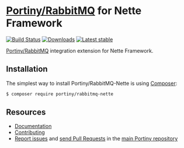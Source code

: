 # [Portiny/RabbitMQ](https://github.com/portiny/rabbitmq) for Nette Framework

[![Build Status](https://img.shields.io/travis/portiny/rabbitmq-nette.svg?style=flat-square)](https://travis-ci.org/portiny/rabbitmq-nette)
[![Downloads](https://img.shields.io/packagist/dt/portiny/rabbitmq-nette.svg?style=flat-square)](https://packagist.org/packages/portiny/rabbitmq-nette)
[![Latest stable](https://img.shields.io/github/tag/portiny/rabbitmq-nette.svg?style=flat-square)](https://packagist.org/packages/portiny/rabbitmq-nette)

[Portiny/RabbitMQ](https://github.com/portiny/rabbitmq) integration extension for Nette Framework.


## Installation

The simplest way to install Portiny/RabbitMQ-Nette is using  [Composer](http://getcomposer.org/):

```sh
$ composer require portiny/rabbitmq-nette
```


## Resources

 * [Documentation](https://github.com/portiny/rabbitmq-nette/blob/master/docs/en/index.md)
 * [Contributing](https://github.com/portiny/portiny/blob/master/CODE_OF_CONDUCT.md)
 * [Report issues](https://github.com/portiny/portiny/issues) and [send Pull Requests](https://github.com/portiny/portiny/pulls) in the [main Portiny repository](https://github.com/portiny/portiny)
